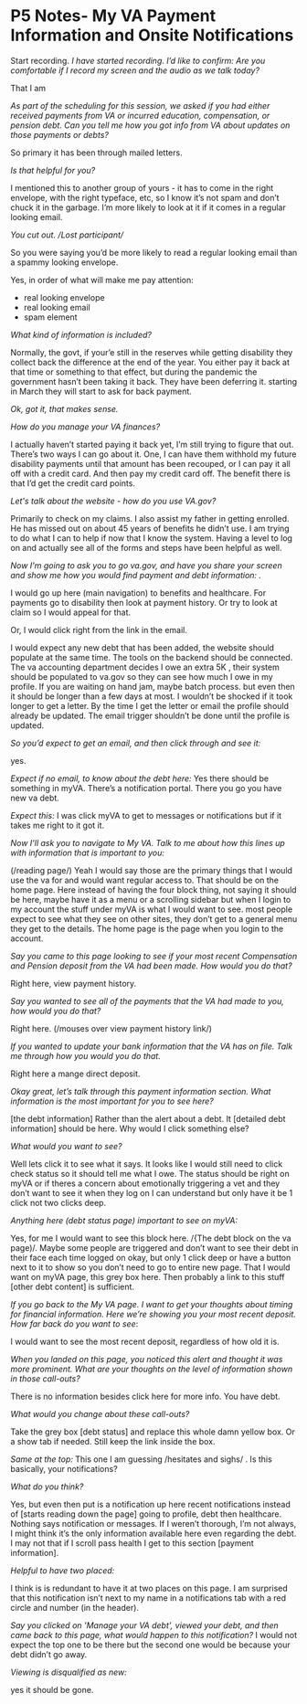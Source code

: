 # P5 Notes- My VA Payment Information and Onsite Notifications
Start recording.
*I have started recording*. *I’d like to confirm: Are you comfortable if I record my screen and the audio as we talk today?* 

 That I am

*As part of the scheduling for this session, we asked if you had either received payments from VA or incurred education, compensation, or pension debt. Can you tell me how you got info from VA about updates on those payments or debts?* 

So primary it has been through mailed letters. 

*Is that helpful for you?*

I mentioned this to another group of yours - it has to come in the right envelope, with the right typeface, etc, so I know it’s not spam and don’t chuck it in the garbage. I’m more likely to look at it if it comes in a regular looking email.

*You cut out. /Lost participant/*

So you were saying you’d be more likely to read a regular looking email than a spammy looking envelope.

Yes, in order of what will make me pay attention:
*  real looking envelope
* real looking email
* spam element

*What kind of information is included?* 

Normally, the govt, if your’e still in the reserves while getting disability they collect back the difference at the end of the year. You either pay it back at that time or something to that effect, but during the pandemic the government hasn’t been taking it back. They have been deferring it. starting in March they will start to ask for back payment. 

*Ok, got it, that makes sense.*

*How do you manage your VA finances?* 

I actually haven’t started paying it back yet, I’m still trying to figure that out. There’s two ways I can go about it. One, I can have them withhold my future disability payments until that amount has been recouped, or I can pay it all off with a credit card. And then pay my credit card off. The benefit there is that I’d get the credit card points.

*Let's talk about the website - how do you use VA.gov?* 

Primarily to check on my claims. I also assist my father in getting enrolled. He has missed out on about 45 years of benefits he didn’t use. I am trying to do what I can to help if now that I know the system. Having a level to log on and actually see all of the forms and steps have been helpful as well. 


*Now I'm going to ask you to go va.gov, and have you share your screen and show me how you would find payment and debt information: .* 


I would go up here (main navigation) to benefits and healthcare. For payments go to disability then look at payment history. Or try to look at claim so I would appeal for that. 

 Or, I would click right from the link in the email. 

I would expect any new debt that has been added, the website should populate at the same time. The tools on the backend should be connected. The va accounting department decides I owe an extra 5K , their system should be populated to va.gov so they can see how much I owe in my profile. If you are waiting on hand jam, maybe batch process. but even then it should be longer than a few days at most. I wouldn’t be shocked if it took longer to get a letter. By the time I get the letter or email the profile should already be updated. The email trigger shouldn’t be done until the profile is updated.

*So you’d expect to get an email, and then click through and see it:* 

yes.

*Expect if no email, to know about the debt here:* 
Yes there should be something in myVA. There’s a notification portal. There you go you have new va debt. 

*Expect this:* 
I was click myVA to get to messages or notifications but if it takes me right to it got it. 
 
*Now I'll ask you to navigate to My VA. Talk to me about how this lines up with information that is important to you:* 

(/reading page/) Yeah I would say those are the primary things that I would use the va for and would want regular access to. That should be on the home page. Here instead of having the four block thing, not saying it should be here, maybe have it as a menu or a scrolling sidebar but when I login to my account the stuff under myVA is what I would want to see. most people expect to see what they see on other sites, they don’t get to a general menu they get to the details. The home page is the page when you login to the account. 

*Say you came to this page looking to see if your most recent Compensation and Pension deposit from the VA had been made. How would you do that?* 

Right here, view payment history. 

*Say you wanted to see all of the payments that the VA had made to you, how would you do that?* 

Right here. (/mouses over view payment history link/)

*If you wanted to update your bank information that the VA has on file. Talk me through how you would you do that.* 

Right here a mange direct deposit. 

*Okay great, let’s talk through this payment information section. What information is the most important for you to see here?* 

[the debt information] Rather than the alert about a debt. It [detailed debt information] should be here. Why would I click something else?

*What would you want to see?* 

Well lets click it to see what it says.  It looks like I would still need to click check status so it should tell me what I owe. The status should be right on myVA or if theres a concern about emotionally triggering a vet and they don’t want to see it when they log on I can understand but only have it be 1 click not two clicks deep. 

*Anything here (debt status page) important to see on myVA:* 
 
Yes, for me I would want to see this block here. /{The debt block on the va page)/. Maybe some people are triggered and don’t want to see their debt in their face each time logged on okay, but only 1 click deep or have a button next to it to show so you don’t need to go to entire new page. That I would want on myVA page, this grey box here. Then probably a link to this stuff [other debt content] is sufficient. 

*If you go back to the My VA page. I want to get your thoughts about timing for financial information. Here we’re showing you your most recent deposit. How far back do you want to see*: 

I would want to see the most recent deposit, regardless of how old it is.

*When you landed on this page, you noticed this alert and thought it was more prominent. What are your thoughts on the level of information shown in those call-outs?* 

There is no information besides click here for more info. You have debt.

*What would you change about these call-outs?* 

Take the grey box [debt status] and replace this whole damn yellow box. Or a show tab if needed. Still keep the link inside the box.

*Same at the top:*
This one I am guessing /hesitates and sighs/ . Is this basically, your notifications?

*What do you think?*

Yes, but even then put is a notification up here recent notifications instead of [starts reading down the page] going to profile, debt then healthcare. Nothing says notification or messages. If I weren’t thorough, I’m not always, I might think it’s the only information available here even regarding the debt. I may not that if I scroll pass health I get to this section [payment information]. 

*Helpful to have two placed:* 

I think is is redundant to have it at two places on this page. I am surprised that this notification isn’t next to my name in a notifications tab with a red circle and number (in the header).

*Say you clicked on 'Manage your VA debt', viewed your debt, and then came back to this page, what would happen to this notification?* 
I would not expect the top one to be there but the second one would be because your debt didn’t go away. 

*Viewing is disqualified as new:* 

yes it should be gone. 

